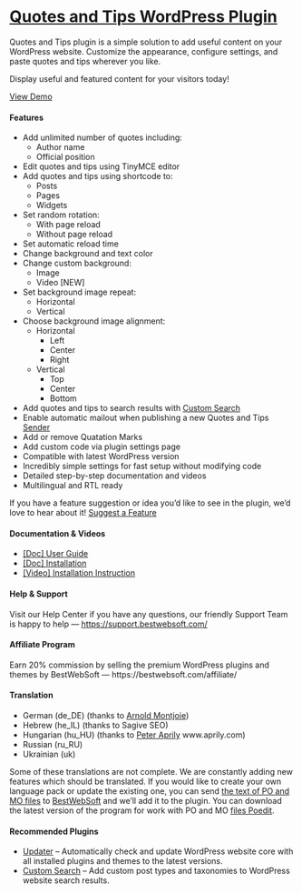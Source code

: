 <a href="https://bestwebsoft.com/products/wordpress/plugins/quotes-and-tips/" target=_blank>Quotes and Tips WordPress Plugin</a>
========================

<p>Quotes and Tips plugin is a simple solution to add useful content on your WordPress website. Customize the appearance, configure settings, and paste quotes and tips wherever you like.</p>
<p>Display useful and featured content for your visitors today!</p>
<p><a href="https://bestwebsoft.com/demo-quotes-and-tips/?ref=readme" rel="nofollow ugc">View Demo</a></p>
<p><span class="embed-youtube" style="text-align:center; display: block;"></span></p>
<h4>Features</h4>
<ul>
<li>Add unlimited number of quotes including:
<ul>
<li>Author name</li>
<li>Official position</li>
</ul>
</li>
<li>Edit quotes and tips using TinyMCE editor</li>
<li>Add quotes and tips using shortcode to:
<ul>
<li>Posts</li>
<li>Pages</li>
<li>Widgets</li>
</ul>
</li>
<li>Set random rotation:
<ul>
<li>With page reload</li>
<li>Without page reload</li>
</ul>
</li>
<li>Set automatic reload time</li>
<li>Change background and text color</li>
<li>Change custom background:
<ul>
<li>Image</li>
<li>Video [NEW]</li>
</ul>
</li>
<li>Set background image repeat:
<ul>
<li>Horizontal</li>
<li>Vertical</li>
</ul>
</li>
<li>Choose background image alignment:
<ul>
<li>Horizontal
<ul>
<li>Left</li>
<li>Center</li>
<li>Right</li>
</ul>
</li>
<li>Vertical
<ul>
<li>Top</li>
<li>Center</li>
<li>Bottom</li>
</ul>
</li>
</ul>
</li>
<li>Add quotes and tips to search results with <a href="https://bestwebsoft.com/products/wordpress/plugins/custom-search/?k=02f29128229d89fbd99d8251200ff455" rel="nofollow ugc">Custom Search</a></li>
<li>Enable automatic mailout when publishing a new Quotes and Tips <a href="https://bestwebsoft.com/products/wordpress/plugins/sender/?k=9e068dce9989e5146fafbf42ee471f54" rel="nofollow ugc">Sender</a></li>
<li>Add or remove Quatation Marks</li>
<li>Add custom code via plugin settings page</li>
<li>Compatible with latest WordPress version</li>
<li>Incredibly simple settings for fast setup without modifying code</li>
<li>Detailed step-by-step documentation and videos</li>
<li>Multilingual and RTL ready</li>
</ul>
<p>If you have a feature suggestion or idea you&#8217;d like to see in the plugin, we&#8217;d love to hear about it! <a href="https://support.bestwebsoft.com/hc/en-us/requests/new" rel="nofollow ugc">Suggest a Feature</a></p>
<h4>Documentation &amp; Videos</h4>
<ul>
<li><a href="https://bestwebsoft.com/documentation/quotes-and-tips/quotes-and-tips-user-guide/" rel="nofollow ugc">[Doc] User Guide</a></li>
<li><a href="https://bestwebsoft.com/documentation/how-to-install-a-wordpress-product/how-to-install-a-wordpress-plugin/" rel="nofollow ugc">[Doc] Installation</a></li>
<li><a href="https://www.youtube.com/watch?v=tEOjkZrwdNA" rel="nofollow ugc">[Video] Installation Instruction</a></li>
</ul>
<h4>Help &amp; Support</h4>
<p>Visit our Help Center if you have any questions, our friendly Support Team is happy to help — <a href="https://support.bestwebsoft.com/" rel="nofollow ugc">https://support.bestwebsoft.com/</a></p>
<h4>Affiliate Program</h4>
<p>Earn 20% commission by selling the premium WordPress plugins and themes by BestWebSoft — https://bestwebsoft.com/affiliate/</p>
<h4>Translation</h4>
<ul>
<li>German (de_DE) (thanks to <a href="mailto:&#097;&#x72;&#110;&#x6f;&#108;d&#x40;&#109;&#x6f;&#110;&#x74;&#106;&#x6f;&#105;&#x65;&#046;&#x64;&#101;" rel="nofollow ugc">Arnold Montjoie</a>)</li>
<li>Hebrew (he_IL) (thanks to Sagive SEO)</li>
<li>Hungarian (hu_HU) (thanks to <a href="mailto:&#x73;&#x6f;&#x6c;&#x61;&#x72;s&#105;&#100;&#101;&#048;&#057;&#064;&#x67;&#x6d;&#x61;&#x69;&#x6c;&#x2e;c&#111;&#109;" rel="nofollow ugc">Peter Aprily</a> www.aprily.com)</li>
<li>Russian (ru_RU)</li>
<li>Ukrainian (uk)</li>
</ul>
<p>Some of these translations are not complete. We are constantly adding new features which should be translated. If you would like to create your own language pack or update the existing one, you can send <a href="https://codex.wordpress.org/Translating_WordPress" rel="nofollow ugc">the text of PO and MO files</a> to <a href="https://support.bestwebsoft.com/hc/en-us/requests/new" rel="nofollow ugc">BestWebSoft</a> and we&#8217;ll add it to the plugin. You can download the latest version of the program for work with PO and MO <a href="http://www.poedit.net/download.php" rel="nofollow ugc">files Poedit</a>.</p>
<h4>Recommended Plugins</h4>
<ul>
<li><a href="https://bestwebsoft.com/products/wordpress/plugins/updater/?k=e8f05fa90cedfd3a96483e8f0ca60ab5" rel="nofollow ugc">Updater</a> &#8211; Automatically check and update WordPress website core with all installed plugins and themes to the latest versions.</li>
<li><a href="https://bestwebsoft.com/products/wordpress/plugins/custom-search/?k=02f29128229d89fbd99d8251200ff455" rel="nofollow ugc">Custom Search</a> &#8211; Add custom post types and taxonomies to WordPress website search results.</li>
</ul>
